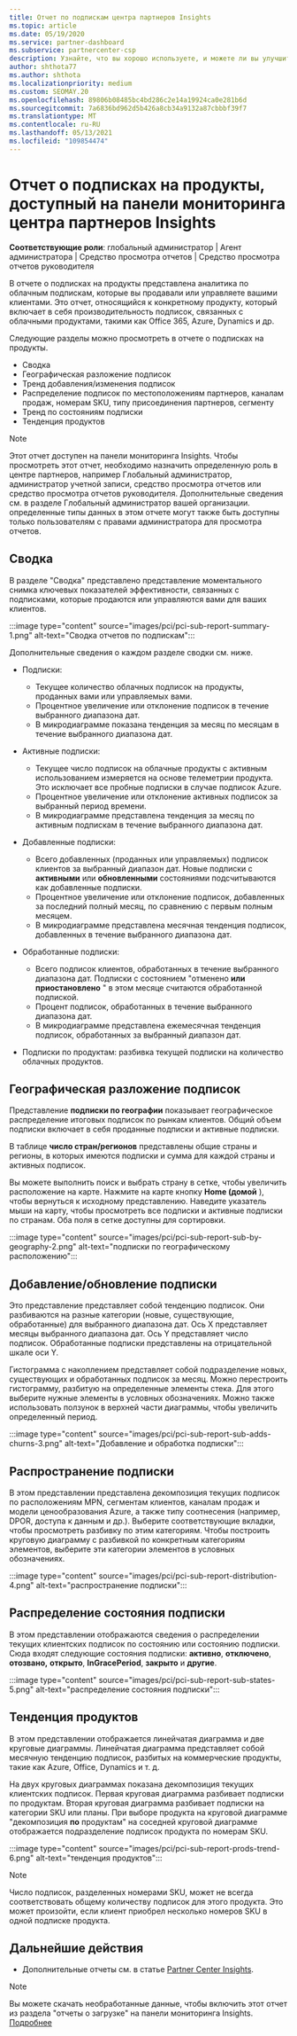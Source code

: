 ```yaml
---
title: Отчет по подпискам центра партнеров Insights
ms.topic: article
ms.date: 05/19/2020
ms.service: partner-dashboard
ms.subservice: partnercenter-csp
description: Узнайте, что вы хорошо используете, и можете ли вы улучшить отношение к облачным подпискам, которые вы продаете или управляете клиентами.
author: shthota77
ms.author: shthota
ms.localizationpriority: medium
ms.custom: SEOMAY.20
ms.openlocfilehash: 89806b08485bc4bd286c2e14a19924ca0e281b6d
ms.sourcegitcommit: 7a6836bd962d5b426a8cb34a9132a87cbbbf39f7
ms.translationtype: MT
ms.contentlocale: ru-RU
ms.lasthandoff: 05/13/2021
ms.locfileid: "109854474"
---
```

# <a name="product-subscriptions-report-available-from-the-partner-center-insights-dashboard"></a>Отчет о подписках на продукты, доступный на панели мониторинга центра партнеров Insights

**Соответствующие роли**: глобальный администратор | Агент администратора | Средство просмотра отчетов | Средство просмотра отчетов руководителя

В отчете о подписках на продукты представлена аналитика по облачным подпискам, которые вы продавали или управляете вашими клиентами. Это отчет, относящийся к конкретному продукту, который включает в себя производительность подписок, связанных с облачными продуктами, такими как Office 365, Azure, Dynamics и др.

Следующие разделы можно просмотреть в отчете о подписках на продукты.

- Сводка
- Географическая разложение подписок
- Тренд добавления/изменения подписок
- Распределение подписок по местоположениям партнеров, каналам продаж, номерам SKU, типу присоединения партнеров, сегменту
- Тренд по состояниям подписки
- Тенденция продуктов

 > [!NOTE]
 > Этот отчет доступен на панели мониторинга Insights. Чтобы просмотреть этот отчет, необходимо назначить определенную роль в центре партнеров, например Глобальный администратор, администратор учетной записи, средство просмотра отчетов или средство просмотра отчетов руководителя. Дополнительные сведения см. в разделе Глобальный администратор вашей организации. определенные типы данных в этом отчете могут также быть доступны только пользователям с правами администратора для просмотра отчетов.

## <a name="summary"></a>Сводка

В разделе "Сводка" представлено представление моментального снимка ключевых показателей эффективности, связанных с подписками, которые продаются или управляются вами для ваших клиентов.  

:::image type="content" source="images/pci/pci-sub-report-summary-1.png" alt-text="Сводка отчетов по подпискам":::

Дополнительные сведения о каждом разделе сводки см. ниже.

- Подписки:
  - Текущее количество облачных подписок на продукты, проданных вами или управляемых вами.
  - Процентное увеличение или отклонение подписок в течение выбранного диапазона дат.
  - В микродиаграмме показана тенденция за месяц по месяцам в течение выбранного диапазона дат.

- Активные подписки:
  - Текущее число подписок на облачные продукты с активным использованием измеряется на основе телеметрии продукта. Это исключает все пробные подписки в случае подписок Azure.
  - Процентное увеличение или отклонение активных подписок за выбранный период времени.
  - В микродиаграмме представлена тенденция за месяц по активным подпискам в течение выбранного диапазона дат.

- Добавленные подписки:
  - Всего добавленных (проданных или управляемых) подписок клиентов за выбранный диапазон дат. Новые подписки с **активными** или **обновленными** состояниями подсчитываются как добавленные подписки.
  - Процентное увеличение или отклонение подписок, добавленных за последний полный месяц, по сравнению с первым полным месяцем.
  - В микродиаграмме представлена месячная тенденция подписок, добавленных в течение выбранного диапазона дат.

- Обработанные подписки:
  - Всего подписок клиентов, обработанных в течение выбранного диапазона дат. Подписки с состоянием "отменено **или** **приостановлено** " в этом месяце считаются обработанной подпиской.  
  - Процент подписок, обработанных в течение выбранного диапазона дат.
  - В микродиаграмме представлена ежемесячная тенденция подписок, обработанных за выбранный диапазон дат.

- Подписки по продуктам: разбивка текущей подписки на количество облачных продуктов.

## <a name="geographical-spread-of-subscriptions"></a>Географическая разложение подписок

Представление **подписки по географии** показывает географическое распределение итоговых подписок по рынкам клиентов. Общий объем подписки включает в себя проданные подписки и активные подписки.

В таблице **число стран/регионов** представлены общие страны и регионы, в которых имеются подписки и сумма для каждой страны и активных подписок.

Вы можете выполнить поиск и выбрать страну в сетке, чтобы увеличить расположение на карте. Нажмите на карте кнопку **Home (домой** ), чтобы вернуться к исходному представлению. Наведите указатель мыши на карту, чтобы просмотреть все подписки и активные подписки по странам. Оба поля в сетке доступны для сортировки.

:::image type="content" source="images/pci/pci-sub-report-sub-by-geography-2.png" alt-text="подписки по географическому расположению":::

## <a name="subscription-addschurns"></a>Добавление/обновление подписки

Это представление представляет собой тенденцию подписок. Они разбиваются на разные категории (новые, существующие, обработанные) для выбранного диапазона дат. Ось X представляет месяцы выбранного диапазона дат. Ось Y представляет число подписок. Обработанные подписки представлены на отрицательной шкале оси Y. 

Гистограмма с накоплением представляет собой подразделение новых, существующих и обработанных подписок за месяц. Можно перестроить гистограмму, разбитую на определенные элементы стека. Для этого выберите нужные элементы в условных обозначениях. Можно также использовать ползунок в верхней части диаграммы, чтобы увеличить определенный период.

:::image type="content" source="images/pci/pci-sub-report-sub-adds-churns-3.png" alt-text="Добавление и обработка подписки":::

## <a name="subscription-distribution"></a>Распространение подписки

В этом представлении представлена декомпозиция текущих подписок по расположениям MPN, сегментам клиентов, каналам продаж и модели ценообразования Azure, а также типу соотнесения (например, DPOR, доступа к данным и др.). Выберите соответствующие вкладки, чтобы просмотреть разбивку по этим категориям. Чтобы построить круговую диаграмму с разбивкой по конкретным категориям элементов, выберите эти категории элементов в условных обозначениях.

:::image type="content" source="images/pci/pci-sub-report-distribution-4.png" alt-text="распространение подписки":::

## <a name="subscription-state-distribution"></a>Распределение состояния подписки

В этом представлении отображаются сведения о распределении текущих клиентских подписок по состоянию или состоянию подписки. Сюда входят следующие состояния подписки: **активно**, **отключено**, **отозвано,** **открыто**, **InGracePeriod**, **закрыто** и **другие**.

:::image type="content" source="images/pci/pci-sub-report-sub-states-5.png" alt-text="распределение состояния подписки":::

## <a name="products-trend"></a>Тенденция продуктов

В этом представлении отображается линейчатая диаграмма и две круговые диаграммы. Линейчатая диаграмма представляет собой месячную тенденцию подписок, разбитых на коммерческие продукты, такие как Azure, Office, Dynamics и т. д.

На двух круговых диаграммах показана декомпозиция текущих клиентских подписок. Первая круговая диаграмма разбивает подписки по продуктам. Вторая круговая диаграмма разбивает подписки на категории SKU или планы. При выборе продукта на круговой диаграмме "декомпозиция **по** продуктам" на соседней круговой диаграмме отображается подразделение подписок продукта по номерам SKU.

:::image type="content" source="images/pci/pci-sub-report-prods-trend-6.png" alt-text="тенденция продуктов":::

> [!NOTE]
 > Число подписок, разделенных номерами SKU, может не всегда соответствовать общему количеству подписок для этого продукта. Это может произойти, если клиент приобрел несколько номеров SKU в одной подписке продукта.

## <a name="next-steps"></a>Дальнейшие действия

- Дополнительные отчеты см. в статье [Partner Center Insights](partner-center-insights.md).

>[!NOTE] 
> Вы можете скачать необработанные данные, чтобы включить этот отчет из раздела "отчеты о загрузке" на панели мониторинга Insights. [Подробнее](pci-download-reports.md) 
